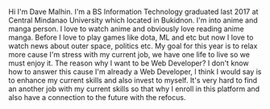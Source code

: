 Hi I'm Dave Malhin. I'm a BS Information Technology graduated last 2017 at Central Mindanao University which located in Bukidnon. I'm into anime and manga person. I love to watch anime and obviously love reading anime manga. Before I love to play games like dota, ML and etc but now I love to watch news about outer space, politics etc. My goal for this year is to relax more cause I'm stress with my current job, we have one life to live so we must enjoy it. The reason why I want to be Web Developer? I don't know how to answer this cause I'm already a Web Developer, I think I would say is to enhance my current skills and also invest to myself. It's very hard to find an another job with my current skills so that why I enroll in this platform and also have a connection to the future with the refocus.